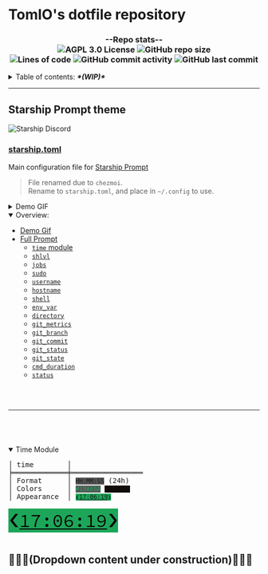 <h6>
  <! --   COLOR SCHEME
  Last Commit: #1DA65A
  Repo Size:   #0A75AD
  Discord:     #5865F2
  License:     #663366
  Total Lines: #E26D0E
  Commits:     #F5FBFF
  Badge bg:    #555555
  --> </h6>

  <h1>TomIO's dotfile repository <!-- omit in toc --></h1>
    <h3 align="center">
      --Repo stats--<br>
      <img alt="AGPL 3.0 License" src="https://img.shields.io/github/license/TomJo2000/.dotfiles?color=%23663366&label=License%3A&style=for-the-badge">
      <img alt="GitHub repo size" src="https://img.shields.io/github/repo-size/TomJo2000/.dotfiles?color=%230A75AD&logo=Github&style=for-the-badge">
  <br>
      <img alt="Lines of code" src="https://img.shields.io/tokei/lines/github/TomJo2000/.dotfiles?color=E26D0E">
      <img alt="GitHub commit activity" src="https://img.shields.io/github/commit-activity/w/TomJo2000/.dotfiles?color=F5FBFF&label=Commits%3A&logo=GitHub">
      <img alt="GitHub last commit" src="https://img.shields.io/github/last-commit/TomJo2000/.dotfiles?color=%231DA65A&logo=github">
    </h3>

<details>
<summary>Table of contents: <i><b>*(WIP)*</i></b></summary>

- [Starship Prompt theme](#starship-prompt-theme)
  - [starship.toml](#starshiptoml)

</details>

---

## Starship Prompt theme
<img alt="Starship Discord" src="https://img.shields.io/discord/567163873606500352?color=%235865F2&label=Starship%20Discord&logo=Discord">

### [starship.toml](dot_config/private_starship.toml)

Main configuration file for [Starship Prompt](https://starship.rs/)

>File renamed due to `chezmoi`.<br>
>Rename to `starship.toml`, and place in `~/.config` to use.

<details>
<summary>Demo GIF</summary>
    <img src="documentation/prompt_demo.gif" alt="Demo GIF showing some theme" width="80%" align="center" id="demo-gif"/>
</details>

<details open>
<summary>Overview:</summary>

- [Demo Gif](#demo-gif)
- [Full Prompt](#summary)
  - [`time` module](#time)
  - [`shlvl`](#shlvl)
  - [`jobs`](#jobs)
  - [`sudo`](#sudo)
  - [`username`](#username)
  - [`hostname`](#hostname)
  - [`shell`](#shell)
  - [`env_var`](#env_var)
  - [`directory`](#directory)
  - [`git_metrics`](#git_metrics)
  - [`git_branch`](#git_branch)
  - [`git_commit`](#git_commit)
  - [`git_status`](#git_status)
  - [`git_state`](#git_state)
  - [`cmd_duration`](#cmd_duration)
  - [`status`](#status)

<br><br>

---

<br>

</details>

<h1><em></em></h1> <!-- thin separator -->

<details open>
  <summary>Time Module</summary>

<div id=time &nbsp>
<pre>
│ time        │
╞═════════════╪═════════════════
│ Format      │ <code style="background-color:#555555">HH:MM:SS</code> (24h)
│ Colors      │ <code style="color:#1DA65A ;background-color:#555555">#1DA65A</code> <code style="background-color:#0A0400">#0A0400</code>
│ Appearance  │ <code style="background-color:#1DA65A;color=#0A0400">❮<u>17:06:19</u>❯</code><br>
<img style="vertical-align:middle display:inline;" src="documentation/time.png" alt="picture of the time module" align=""/>
</pre>
</div>

<h1><em></em></h1> <!-- thin separator -->



<h2>🚧🚧🚧(Dropdown content under construction)🚧🚧🚧</h2>
</details>